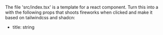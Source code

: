 The file 'src/index.tsx' is a template for a react component. Turn this into a with the following props that shoots fireworks when clicked and make it based on tailwindcss and shadcn:
- title: string
